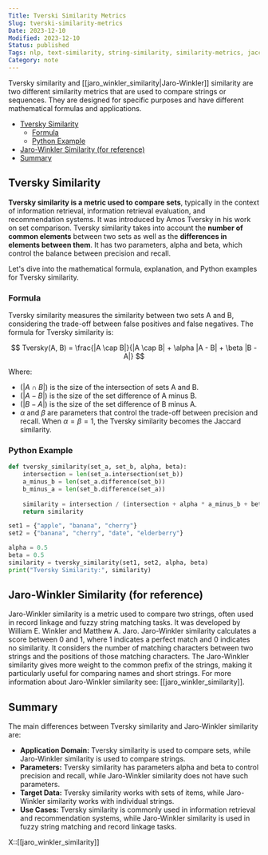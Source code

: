 ```yaml
---
Title: Tverski Similarity Metrics
Slug: tverski-similarity-metrics
Date: 2023-12-10
Modified: 2023-12-10
Status: published
Tags: nlp, text-similarity, string-similarity, similarity-metrics, jaccard, cosine-similarity, levenshtein, word-embeddings, soundex
Category: note
---
```


Tversky similarity and [[jaro_winkler_similarity|Jaro-Winkler]] similarity are two different similarity metrics that are used to compare strings or sequences. They are designed for specific purposes and have different mathematical formulas and applications.

<!-- MarkdownTOC levels="2,3" autolink="true" autoanchor="true" -->

- [Tversky Similarity](#tversky-similarity)
   - [Formula](#formula)
   - [Python Example](#python-example)
- [Jaro-Winkler Similarity \(for reference\)](#jaro-winkler-similarity-for-reference)
- [Summary](#summary)

<!-- /MarkdownTOC -->

<a id="tversky-similarity"></a>

## Tversky Similarity

**Tversky similarity is a metric used to compare sets**, typically in the context of information retrieval, information retrieval evaluation, and recommendation systems. It was introduced by Amos Tversky in his work on set comparison. Tversky similarity takes into account the **number of common elements** between two sets as well as the **differences in elements between them**. It has two parameters, alpha and beta, which control the balance between precision and recall.

Let's dive into the mathematical formula, explanation, and Python examples for  Tversky similarity.

<a id="formula"></a>

### Formula

Tversky similarity measures the similarity between two sets A and B, considering the trade-off between false positives and false negatives. The formula for Tversky similarity is:

$$
Tversky(A, B) = \frac{|A \cap B|}{|A \cap B| + \alpha |A - B| + \beta |B - A|}
$$

Where:
- $(|A \cap B|)$ is the size of the intersection of sets A and B.
- $(|A - B|)$ is the size of the set difference of A minus B.
- ($|B - A|)$ is the size of the set difference of B minus A.
- $\alpha$ and $\beta$ are parameters that control the trade-off between precision and recall. When $\alpha = \beta = 1$, the Tversky similarity becomes the Jaccard similarity.

<a id="python-example"></a>

### Python Example

```python
def tversky_similarity(set_a, set_b, alpha, beta):
    intersection = len(set_a.intersection(set_b))
    a_minus_b = len(set_a.difference(set_b))
    b_minus_a = len(set_b.difference(set_a))
    
    similarity = intersection / (intersection + alpha * a_minus_b + beta * b_minus_a)
    return similarity

set1 = {"apple", "banana", "cherry"}
set2 = {"banana", "cherry", "date", "elderberry"}

alpha = 0.5
beta = 0.5
similarity = tversky_similarity(set1, set2, alpha, beta)
print("Tversky Similarity:", similarity)
```

<a id="jaro-winkler-similarity-for-reference"></a>

## Jaro-Winkler Similarity (for reference)

Jaro-Winkler similarity is a metric used to compare two strings, often used in record linkage and fuzzy string matching tasks. It was developed by William E. Winkler and Matthew A. Jaro. Jaro-Winkler similarity calculates a score between 0 and 1, where 1 indicates a perfect match and 0 indicates no similarity. It considers the number of matching characters between two strings and the positions of those matching characters. The Jaro-Winkler similarity gives more weight to the common prefix of the strings, making it particularly useful for comparing names and short strings. For more information about Jaro-Winkler similarity see: [[jaro_winkler_similarity]].

<a id="summary"></a>

## Summary

The main differences between Tversky similarity and Jaro-Winkler similarity are:

- **Application Domain:** Tversky similarity is used to compare sets, while Jaro-Winkler similarity is used to compare strings.
- **Parameters:** Tversky similarity has parameters alpha and beta to control precision and recall, while Jaro-Winkler similarity does not have such parameters.
- **Target Data:** Tversky similarity works with sets of items, while Jaro-Winkler similarity works with individual strings.
- **Use Cases:** Tversky similarity is commonly used in information retrieval and recommendation systems, while Jaro-Winkler similarity is used in fuzzy string matching and record linkage tasks.

X::[[jaro_winkler_similarity]]
